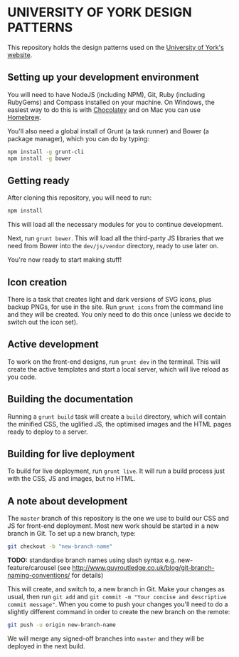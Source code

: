 # UNIVERSITY OF YORK DESIGN PATTERNS

This repository holds the design patterns used on the [University of York's website](http://www.york.ac.uk).

## Setting up your development environment

You will need to have NodeJS (including NPM), Git, Ruby (including RubyGems) and Compass installed on your machine. On Windows, the easiest way to do this is with [Chocolatey](https://chocolatey.org/) and on Mac you can use [Homebrew](http://brew.sh/).

You'll also need a global install of Grunt (a task runner) and Bower (a package manager), which you can do by typing:

```bash
npm install -g grunt-cli
npm install -g bower
```

## Getting ready

After cloning this repository, you will need to run:

```bash
npm install
```

This will load all the necessary modules for you to continue development.

Next, run `grunt bower`. This will load all the third-party JS libraries that we need from Bower into the `dev/js/vendor` directory, ready to use later on.

You're now ready to start making stuff!

## Icon creation

There is a task that creates light and dark versions of SVG icons, plus backup PNGs, for use in the site. Run `grunt icons` from the command line and they will be created. You only need to do this once (unless we decide to switch out the icon set).

## Active development

To work on the front-end designs, run `grunt dev` in the terminal. This will create the active templates and start a local server, which will live reload as you code.

## Building the documentation

Running a `grunt build` task will create a `build` directory, which will contain the minified CSS, the uglified JS, the optimised images and the HTML pages ready to deploy to a server.

## Building for live deployment

To build for live deployment, run `grunt live`. It will run a build process just with the CSS, JS and images, but no HTML.

## A note about development

The `master` branch of this repository is the one we use to build our CSS and JS for front-end deployment. Most new work should be started in a new branch in Git. To set up a new branch, type:

```bash
git checkout -b "new-branch-name"
```

**TODO:** standardise branch names using slash syntax e.g. new-feature/carousel (see http://www.guyroutledge.co.uk/blog/git-branch-naming-conventions/ for details)

This will create, and switch to, a new branch in Git. Make your changes as usual, then run `git add` and `git commit -m "Your concise and descriptive commit message"`. When you come to push your changes you'll need to do a slightly different command in order to create the new branch on the remote:

```bash
git push -u origin new-branch-name
```

We will merge any signed-off branches into `master` and they will be deployed in the next build.